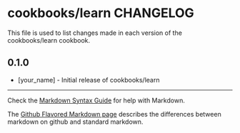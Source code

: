 # cookbooks/learn CHANGELOG

This file is used to list changes made in each version of the cookbooks/learn cookbook.

## 0.1.0
- [your_name] - Initial release of cookbooks/learn

- - -
Check the [Markdown Syntax Guide](http://daringfireball.net/projects/markdown/syntax) for help with Markdown.

The [Github Flavored Markdown page](http://github.github.com/github-flavored-markdown/) describes the differences between markdown on github and standard markdown.
